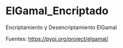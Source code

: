 # ElGamal_Encriptado
Encriptamiento y Desencriptamiento ElGamal

Fuentes:
https://pypi.org/project/elgamal/
